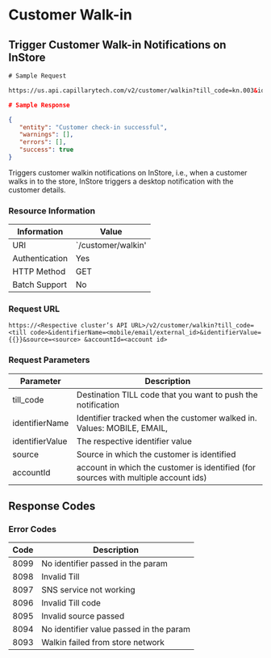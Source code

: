 # Customer Walk-in

## Trigger Customer Walk-in Notifications on InStore 

```html
# Sample Request

https://us.api.capillarytech.com/v2/customer/walkin?till_code=kn.003&identifierName=mobile&identifierValue={{mobile1}}&source=INSTORE
```

```json
# Sample Response

{
   "entity": "Customer check-in successful",
   "warnings": [],
   "errors": [],
   "success": true
}
```

Triggers customer walkin notifications on InStore, i.e., when a customer walks in to the store, InStore triggers a desktop notification with the customer details. 

### Resource Information
Information | Value
----------- | -----
URI | `/customer/walkin'
Authentication | Yes
HTTP Method | GET
Batch Support | No

### Request URL

`https://<Respective cluster’s API URL>/v2/customer/walkin?till_code=<till code>&identifierName=<mobile/email/external_id>&identifierValue={{}}&source=<source>
&accountId=<account id>`

### Request Parameters
Parameter | Description
--------- | -----------
till_code | Destination TILL code that you want to push the notification
identifierName | Identifier tracked when the customer walked in. Values: MOBILE, EMAIL, 
identifierValue | The respective identifier value
source | Source in which the customer is identified
accountId | account in which the customer is identified (for sources with multiple account ids)


## Response Codes

### Error Codes

Code | Description
---- | -----------
8099 | No identifier passed in the param
8098 | Invalid Till
8097 | SNS service not working
8096 | Invalid Till code
8095 | Invalid source passed
8094 | No identifier value passed in the param
8093 | Walkin failed from store network